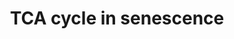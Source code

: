 ---
annotations:
- id: PW:0000277
  parent: regulatory pathway
  type: Pathway Ontology
  value: cellular senescence pathway
- id: PW:0000002
  parent: classic metabolic pathway
  type: Pathway Ontology
  value: classic metabolic pathway
- id: PW:0000026
  parent: classic metabolic pathway
  type: Pathway Ontology
  value: citric acid cycle pathway
authors:
- WayanM0
- AlexanderPico
- Egonw
- Fehrhart
- Eweitz
- Mkutmon
description: Pyruvate dehydrogenase (PDH) is a central enzyme in relation to the TCA
  cycle, as it converts pyruvate into acetyl-CoA. Its activity favours TCA cycle activity.
  PDH is downregulated by PDH kinase (PDK) and upregulated by PDH phosphatase (PDP).
  PDK and PDP are respectively down and upregulated in OIS, in particular in the case
  of the oncogene BRAFV600E (James et al., 2015; Wiley & Campisi, 2016). Due to these
  regulatory mechanisms, PDH is a crucial mediator of OIS for TCA activity.  Malic
  enzyme (ME) is another crucial enzyme in the TCA cycle. There appears to be a reciprocal
  regulation between p53 and ME, mediated through AMPK activation. Downregulation
  of ME leads to p53-mediated induction of senescence, while upregulation can suppress
  it (Jiang et al., 2013; Wiley & Campisi, 2016). Because ME uses NAD+/NADP+ and produces
  NADH/NADPH, downregulation of the enzyme also affects NADPH-dependent mechanisms,
  including antioxidant defenses. This in turn can cause accumulation of reactive
  oxygen species (ROS), which activate p53 through AMPK and cause senescence (Wiley
  & Campisi, 2016).  In OIS, accumulation of TCA intermediates has been observed,
  including alpha-ketoglutarate, citrate and malate (Kaplon et al., 2013). Further
  research showed that increased alpha-ketoglutarate has an effect on transcriptional
  regulation (Salama et al., 2014).  Lipids are also part of the input of the TCA
  cycle, and fatty acid oxidation has been observed to increase in OIS (Sabbatinelli
  et al., 2019).  Malate dehydrogenase (MDH1) also plays an important role in the
  TCA cycle and is part of the malate-aspartate shuttle. Lower levels of the enzyme
  were observed in DNA-damage induced and proliferative exhaustion-induced senescent
  cells. Downregulation of MDH1 also affects the NAD+/NADH ratio, known to be related
  to senescence. Other enzymes of the malate-aspartate shuttle also affect this ratio,
  such as the aspartate aminotransferase (GOT1). Factors influencing NAD metabolism
  in senescence have been addressed in more details in https://www.wikipathways.org/index.php/Pathway:WP5046
last-edited: 2021-06-09
organisms:
- Homo sapiens
redirect_from:
- /index.php/Pathway:WP5050
- /instance/WP5050
- /instance/WP5050_rr124734
revision: r124734
schema-jsonld:
- '@context': https://schema.org/
  '@id': https://wikipathways.github.io/pathways/WP5050.html
  '@type': Dataset
  creator:
    '@type': Organization
    name: WikiPathways
  description: Pyruvate dehydrogenase (PDH) is a central enzyme in relation to the
    TCA cycle, as it converts pyruvate into acetyl-CoA. Its activity favours TCA cycle
    activity. PDH is downregulated by PDH kinase (PDK) and upregulated by PDH phosphatase
    (PDP). PDK and PDP are respectively down and upregulated in OIS, in particular
    in the case of the oncogene BRAFV600E (James et al., 2015; Wiley & Campisi, 2016).
    Due to these regulatory mechanisms, PDH is a crucial mediator of OIS for TCA activity.  Malic
    enzyme (ME) is another crucial enzyme in the TCA cycle. There appears to be a
    reciprocal regulation between p53 and ME, mediated through AMPK activation. Downregulation
    of ME leads to p53-mediated induction of senescence, while upregulation can suppress
    it (Jiang et al., 2013; Wiley & Campisi, 2016). Because ME uses NAD+/NADP+ and
    produces NADH/NADPH, downregulation of the enzyme also affects NADPH-dependent
    mechanisms, including antioxidant defenses. This in turn can cause accumulation
    of reactive oxygen species (ROS), which activate p53 through AMPK and cause senescence
    (Wiley & Campisi, 2016).  In OIS, accumulation of TCA intermediates has been observed,
    including alpha-ketoglutarate, citrate and malate (Kaplon et al., 2013). Further
    research showed that increased alpha-ketoglutarate has an effect on transcriptional
    regulation (Salama et al., 2014).  Lipids are also part of the input of the TCA
    cycle, and fatty acid oxidation has been observed to increase in OIS (Sabbatinelli
    et al., 2019).  Malate dehydrogenase (MDH1) also plays an important role in the
    TCA cycle and is part of the malate-aspartate shuttle. Lower levels of the enzyme
    were observed in DNA-damage induced and proliferative exhaustion-induced senescent
    cells. Downregulation of MDH1 also affects the NAD+/NADH ratio, known to be related
    to senescence. Other enzymes of the malate-aspartate shuttle also affect this
    ratio, such as the aspartate aminotransferase (GOT1). Factors influencing NAD
    metabolism in senescence have been addressed in more details in https://www.wikipathways.org/index.php/Pathway:WP5046
  keywords:
  - AOA
  - Acetyl-CoA
  - BRAF
  - FH
  - Fumarate
  - GOT1
  - Glucose
  - Lipids
  - MDH1
  - ME1
  - ME2
  - Malate
  - NAD+
  - NADH
  - NADP+
  - NADPH
  - Oxaloacetate
  - PDH
  - PDK1
  - PDP2
  - Pyruvate
  - ROS
  - TP53
  - alpha-ketoglutarate
  license: CC0
  name: TCA cycle in senescence
seo: CreativeWork
title: TCA cycle in senescence
wpid: WP5050
---